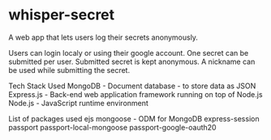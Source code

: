 # whisper-secret

A web app that lets users log their secrets anonymously.

Users can login localy or using their google account.
One secret can be submitted per user.
Submitted secret is kept anonymous.
A nickname can be used while submitting the secret.

Tech Stack Used
MongoDB - Document database - to store data as JSON
Express.js - Back-end web application framework running on top of Node.js
Node.js - JavaScript runtime environment

List of packages used
ejs
mongoose - ODM for MongoDB
express-session
passport
passport-local-mongoose
passport-google-oauth20
